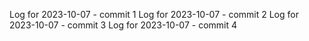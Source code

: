 Log for 2023-10-07 - commit 1
Log for 2023-10-07 - commit 2
Log for 2023-10-07 - commit 3
Log for 2023-10-07 - commit 4

